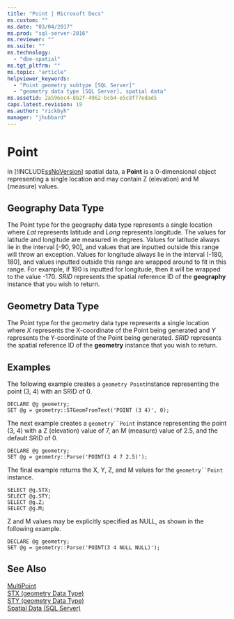 ```yaml
---
title: "Point | Microsoft Docs"
ms.custom: ""
ms.date: "03/04/2017"
ms.prod: "sql-server-2016"
ms.reviewer: ""
ms.suite: ""
ms.technology: 
  - "dbe-spatial"
ms.tgt_pltfrm: ""
ms.topic: "article"
helpviewer_keywords: 
  - "Point geometry subtype [SQL Server]"
  - "geometry data type [SQL Server], spatial data"
ms.assetid: 2a596ec4-8b2f-4962-bcb4-e5c8f77edad5
caps.latest.revision: 19
ms.author: "rickbyh"
manager: "jhubbard"
---
```

# Point
  In [!INCLUDE[ssNoVersion](../../advanced-analytics/r-services/includes/ssnoversion-md.md)] spatial data, a **Point** is a 0-dimensional object representing a single location and may contain Z (elevation) and M (measure) values.  
  
## Geography Data Type  
 The Point type for the geography data type represents a single location where *Lat* represents latitude and *Long* represents longitude. The values for latitude and longitude are measured in degrees. Values for latitude always lie in the interval [-90, 90], and values that are inputted outside this range will throw an exception. Values for longitude always lie in the interval (-180, 180], and values inputted outside this range are wrapped around to fit in this range. For example, if 190 is inputted for longitude, then it will be wrapped to the value -170. *SRID* represents the spatial reference ID of the **geography** instance that you wish to return.  
  
## Geometry Data Type  
 The Point type for the geometry data type represents a single location where *X* represents the X-coordinate of the Point being generated and *Y* represents the Y-coordinate of the Point being generated. *SRID* represents the spatial reference ID of the **geometry** instance that you wish to return.  
  
## Examples  
 The following example creates a `geometry Point`instance representing the point (3, 4) with an SRID of 0.  
  
```  
DECLARE @g geometry;  
SET @g = geometry::STGeomFromText('POINT (3 4)', 0);  
```  
  
 The next example creates a `geometry``Point` instance representing the point (3, 4) with a Z (elevation) value of 7, an M (measure) value of 2.5, and the default SRID of 0.  
  
```  
DECLARE @g geometry;  
SET @g = geometry::Parse('POINT(3 4 7 2.5)');  
```  
  
 The final example returns the X, Y, Z, and M values for the `geometry``Point` instance.  
  
```  
SELECT @g.STX;  
SELECT @g.STY;  
SELECT @g.Z;  
SELECT @g.M;  
```  
  
 Z and M values may be explicitly specified as NULL, as shown in the following example.  
  
```  
DECLARE @g geometry;  
SET @g = geometry::Parse('POINT(3 4 NULL NULL)');  
```  
  
## See Also  
 [MultiPoint](../../relational-databases/spatial/multipoint.md)   
 [STX &#40;geometry Data Type&#41;](../../t-sql/data-types/stx-geometry-data-type.md)   
 [STY &#40;geometry Data Type&#41;](../../t-sql/data-types/sty-geometry-data-type.md)   
 [Spatial Data &#40;SQL Server&#41;](../../relational-databases/spatial/spatial-data-sql-server.md)  
  
  